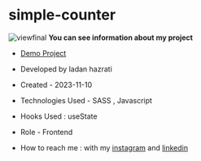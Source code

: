 # simple-counter
![viewfinal](https://github.com/ladan-hazrati-web/simple-counter/assets/119695832/fb61837b-7ab3-4098-9071-9668a1617799)
**You can see information about my project**

- [Demo Project](https://ladan-hazrati-web.github.io/simple-counter/)

- Developed by ladan hazrati

- Created - 2023-11-10

- Technologies Used - SASS , Javascript

- Hooks Used : useState 

- Role - Frontend

- How to reach me : with my [instagram](https://www.instagram.com/ladan_hazrati_web) and [linkedin](https://www.linkedin.com/in/ladan-hazrati-web)
